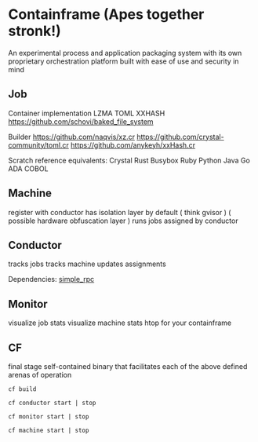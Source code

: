 # Containframe (Apes together stronk!)

An experimental process and application packaging system with its own proprietary orchestration platform built with ease of use and security in mind

## Job

Container implementation
    LZMA
    TOML
    XXHASH
    https://github.com/schovi/baked_file_system

Builder
    https://github.com/naqvis/xz.cr
    https://github.com/crystal-community/toml.cr
    https://github.com/anykeyh/xxHash.cr

Scratch reference equivalents:
    Crystal
    Rust
    Busybox
    Ruby
    Python
    Java
    Go
    ADA
    COBOL

## Machine

register with conductor
has isolation layer by default ( think gvisor ) ( possible hardware obfuscation layer )
runs jobs assigned by conductor

## Conductor

tracks jobs
tracks machine
updates assignments

Dependencies:
[simple_rpc](https://github.com/kostya/simple_rpc)

## Monitor

visualize job stats
visualize machine stats
htop for your containframe

## CF

final stage self-contained binary that facilitates each of the above defined arenas of operation

```cf build```

```cf conductor start | stop```

```cf monitor start | stop```

```cf machine start | stop```
